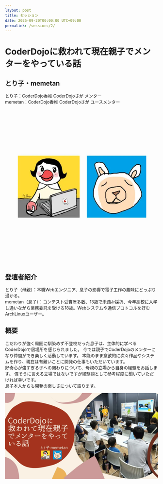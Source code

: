 ```yaml
---
layout: post
title: セッション
date: 2025-09-20T00:00:00 UTC+09:00
permalink: /sessions/2/
---
```


# CoderDojoに救われて現在親子でメンターをやっている話
## とり子・memetan
とり子：CoderDojo香椎 CoderDojoさが メンター<br />
memetan：CoderDojo香椎 CoderDojoさが ユースメンター
<div class="flex max-w-100 mx-auto my-4 justify-center">
  <img class="w-full" src="/img/sessions/profile/memetan-toriko.webp" alt="とり子・memetan">
</div>

## 登壇者紹介
とり子（母親）：本職Webエンジニア、息子の影響で電子工作の趣味にどっぷり浸かる。<br />
memetan（息子）：コンテスト受賞歴多数、13歳で未踏Jr採択、今年高校に入学し通いながら業務委託を受ける18歳。Webシステムや通信プロトコルを好むArchLinuxユーザー。

## 概要
こだわりが強く周囲に馴染めず不登校だった息子は、主体的に学べるCoderDojoで居場所を感じられました。
今では親子でCoderDojoのメンターになり仲間ができ楽しく活動しています。
本能のまま意欲的に次々作品やシステムを作り、現在は有難いことに開発の仕事もいただいています。<br>
好奇心が強すぎる子への関わりについて、母親の立場から自身の経験をお話します。
偉そうに言える立場ではないですが経験談として参考程度に聞いていただければ幸いです。<br>
息子本人からも開発の楽しさについて語ります。
<div class="flex max-w-100 mx-auto my-8 justify-center">
  <img class="w-full" src="/img/sessions/thumbnails/session2.webp" alt="CoderDojoに救われて現在親子でメンターをやっている話">
</div>
